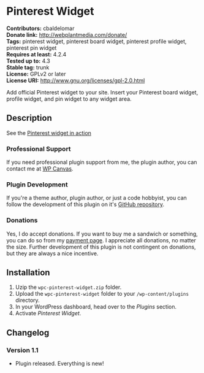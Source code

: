 # Pinterest Widget #

**Contributors:** cbaldelomar  
**Donate link:** http://webplantmedia.com/donate/  
**Tags:** pinterest widget, pinterest board widget, pinterest profile widget, pinterest pin widget  
**Requires at least:** 4.2.4  
**Tested up to:** 4.3  
**Stable tag:** trunk  
**License:** GPLv2 or later  
**License URI:** http://www.gnu.org/licenses/gpl-2.0.html  

Add official Pinterest widget to your site. Insert your Pinterest board widget, profile widget, and pin widget to any widget area.

## Description ##

See the [Pinterest widget in action](http://webplantmedia.com/starter-themes/wordpresscanvas/features/widgets/wordpress-canvas-widgets/)

### Professional Support

If you need professional plugin support from me, the plugin author, you can contact me at [WP Canvas](http://webplantmedia.com/starter-themes/wordpresscanvas/).

### Plugin Development

If you're a theme author, plugin author, or just a code hobbyist, you can follow the development of this plugin on it's [GitHub repository](https://github.com/webplantmedia/wpc-pinterest-widget). 

### Donations

Yes, I do accept donations.  If you want to buy me a sandwich or something, you can do so from my [payment page](http://webplantmedia.com/pay-now/).  I appreciate all donations, no matter the size.  Further development of this plugin is not contingent on donations, but they are always a nice incentive.

## Installation ##

1. Uzip the `wpc-pinterest-widget.zip` folder.
2. Upload the `wpc-pinterest-widget` folder to your `/wp-content/plugins` directory.
3. In your WordPress dashboard, head over to the *Plugins* section.
4. Activate *Pinterest Widget*.

## Changelog ##

### Version 1.1

* Plugin released.  Everything is new!
